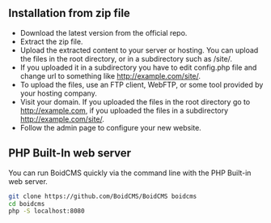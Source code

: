 <!--
---
title: Getting Started
date: 2021-09-15 00:42:34 -0700
slug: install
---
-->
## Installation from zip file
- Download the latest version from the official repo.
- Extract the zip file.
- Upload the extracted content to your server or hosting. You can upload the files in the root directory, or in a subdirectory such as /site/.
- If you uploaded it in a subdirectory you have to edit config.php file and change url to something like http://example.com/site/.
- To upload the files, use an FTP client, WebFTP, or some tool provided by your hosting company.
- Visit your domain. If you uploaded the files in the root directory go to http://example.com, if you uploaded the files in a subdirectory http://example.com/site/.
- Follow the admin page to configure your new website.


## PHP Built-In web server
You can run BoidCMS quickly via the command line with the PHP Built-in web server.

```bash
git clone https://github.com/BoidCMS/BoidCMS boidcms
cd boidcms
php -S localhost:8080
```
